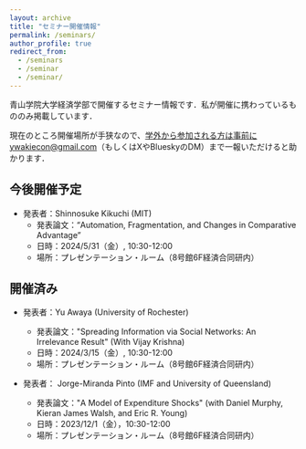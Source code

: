 ```yaml
---
layout: archive
title: "セミナー開催情報"
permalink: /seminars/
author_profile: true
redirect_from:
  - /seminars
  - /seminar
  - /seminar/
---
```


青山学院大学経済学部で開催するセミナー情報です．私が開催に携わっているもののみ掲載しています．

現在のところ開催場所が手狭なので、学外から参加される方は事前にywakiecon@gmail.com（もしくはXやBlueskyのDM）まで一報いただけると助かります．

## 今後開催予定

* 発表者：Shinnosuke Kikuchi (MIT)
  * 発表論文：“Automation, Fragmentation, and Changes in Comparative Advantage”
  * 日時：2024/5/31（金）, 10:30-12:00
  * 場所：プレゼンテーション・ルーム（8号館6F経済合同研内）


## 開催済み 

* 発表者：Yu Awaya (University of Rochester)
  * 発表論文："Spreading Information via Social Networks: An Irrelevance Result" (With Vijay Krishna)
  * 日時：2024/3/15（金）, 10:30-12:00
  * 場所：プレゼンテーション・ルーム（8号館6F経済合同研内）

* 発表者： Jorge-Miranda Pinto (IMF and University of Queensland)
  * 発表論文："A Model of Expenditure Shocks" (with Daniel Murphy, Kieran James Walsh, and Eric R. Young)
  * 日時：2023/12/1（金），10:30-12:00
  * 場所：プレゼンテーション・ルーム（8号館6F経済合同研内）
